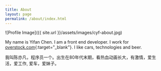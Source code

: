 ```yaml
---
title: About
layout: page
permalink: /about/index.html
---
```

![Profile Image]({{ site.url }}/assets/images/cyf-about.jpg)

My name is Yifan Chen. I am a front end developer. 
I work for [overstock.com](http://www.overstock.com/){:target="_blank"}. I like cars, technologies and beer.

我叫陈亦凡，程序员一个。出生在80年代末期，看热血动画长大，有激情，爱生活，爱工作, 爱车，爱妹子。




